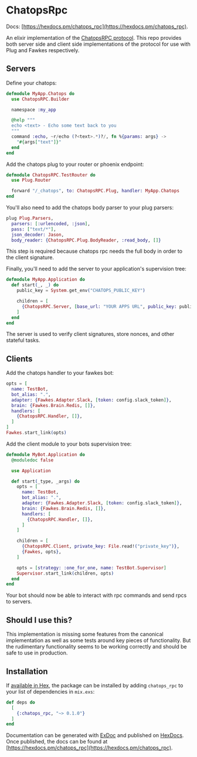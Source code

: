 # ChatopsRpc

Docs: [https://hexdocs.pm/chatops_rpc](https://hexdocs.pm/chatops_rpc).

<!-- MDOC !-->

An elixir implementation of the [ChatopsRPC protocol](https://github.com/bhuga/hubot-chatops-rpc).
This repo provides both server side and client side implementations of the protocol
for use with Plug and Fawkes respectively.

## Servers

Define your chatops:

```elixir
defmodule MyApp.Chatops do
  use ChatopsRPC.Builder

  namespace :my_app

  @help """
  echo <text> - Echo some text back to you
  """
  command :echo, ~r/echo (?<text>.*)?/, fn %{params: args} ->
    "#{args["text"]}"
  end
end
```

Add the chatops plug to your router or phoenix endpoint:

```elixir
defmodule ChatopsRPC.TestRouter do
  use Plug.Router

  forward "/_chatops", to: ChatopsRPC.Plug, handler: MyApp.Chatops
end
```

You'll also need to add the chatops body parser to your plug parsers:

```elixir
plug Plug.Parsers,
  parsers: [:urlencoded, :json],
  pass: ["text/*"],
  json_decoder: Jason,
  body_reader: {ChatopsRPC.Plug.BodyReader, :read_body, []}
```

This step is required because chatops rpc needs the full body in order to
the client signature.

Finally, you'll need to add the server to your application's supervision tree:

```elixir
defmodule MyApp.Application do
  def start(_, _) do
    public_key = System.get_env("CHATOPS_PUBLIC_KEY")

    children = [
      {ChatopsRPC.Server, [base_url: "YOUR APPS URL", public_key: public_key]},
    ]
  end
end
```

The server is used to verify client signatures, store nonces, and other stateful tasks.

## Clients

Add the chatops handler to your fawkes bot:

```elixir
opts = [
  name: TestBot,
  bot_alias: ".",
  adapter: {Fawkes.Adapter.Slack, [token: config.slack_token]},
  brain: {Fawkes.Brain.Redis, []},
  handlers: [
    {ChatopsRPC.Handler, []},
  ]
]
Fawkes.start_link(opts)
```

Add the client module to your bots supervision tree:

```elixir
defmodule MyBot.Application do
  @moduledoc false

  use Application

  def start(_type, _args) do
    opts = [
      name: TestBot,
      bot_alias: ".",
      adapter: {Fawkes.Adapter.Slack, [token: config.slack_token]},
      brain: {Fawkes.Brain.Redis, []},
      handlers: [
        {ChatopsRPC.Handler, []},
      ]
    ]

    children = [
      {ChatopsRPC.Client, private_key: File.read!("private_key")},
      {Fawkes, opts},
    ]

    opts = [strategy: :one_for_one, name: TestBot.Supervisor]
    Supervisor.start_link(children, opts)
  end
end
```

Your bot should now be able to interact with rpc commands and send rpcs to servers.

<!-- MDOC !-->

## Should I use this?

This implementation is missing some features from the canonical implementation as
well as some tests around key pieces of functionality. But the rudimentary
functionality seems to be working correctly and should be safe to use in production.

## Installation

If [available in Hex](https://hex.pm/docs/publish), the package can be installed
by adding `chatops_rpc` to your list of dependencies in `mix.exs`:

```elixir
def deps do
  [
    {:chatops_rpc, "~> 0.1.0"}
  ]
end
```

Documentation can be generated with [ExDoc](https://github.com/elixir-lang/ex_doc)
and published on [HexDocs](https://hexdocs.pm). Once published, the docs can
be found at [https://hexdocs.pm/chatops_rpc](https://hexdocs.pm/chatops_rpc).

